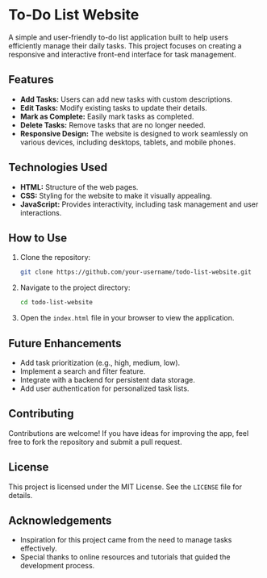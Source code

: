 # To-Do List Website

A simple and user-friendly to-do list application built to help users efficiently manage their daily tasks. This project focuses on creating a responsive and interactive front-end interface for task management.

## Features

- **Add Tasks:** Users can add new tasks with custom descriptions.
- **Edit Tasks:** Modify existing tasks to update their details.
- **Mark as Complete:** Easily mark tasks as completed.
- **Delete Tasks:** Remove tasks that are no longer needed.
- **Responsive Design:** The website is designed to work seamlessly on various devices, including desktops, tablets, and mobile phones.

## Technologies Used

- **HTML:** Structure of the web pages.
- **CSS:** Styling for the website to make it visually appealing.
- **JavaScript:** Provides interactivity, including task management and user interactions.

## How to Use

1. Clone the repository:
   ```bash
   git clone https://github.com/your-username/todo-list-website.git
   ```

2. Navigate to the project directory:
   ```bash
   cd todo-list-website
   ```

3. Open the `index.html` file in your browser to view the application.


## Future Enhancements

- Add task prioritization (e.g., high, medium, low).
- Implement a search and filter feature.
- Integrate with a backend for persistent data storage.
- Add user authentication for personalized task lists.

## Contributing

Contributions are welcome! If you have ideas for improving the app, feel free to fork the repository and submit a pull request.

## License

This project is licensed under the MIT License. See the `LICENSE` file for details.

## Acknowledgements

- Inspiration for this project came from the need to manage tasks effectively.
- Special thanks to online resources and tutorials that guided the development process.
